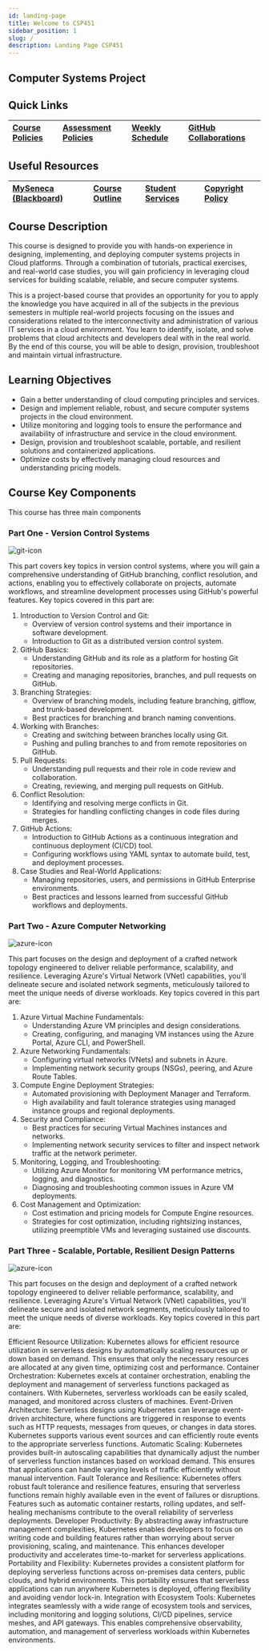 ```yaml
---
id: landing-page
title: Welcome to CSP451
sidebar_position: 1
slug: /
description: Landing Page CSP451
---
```


## Computer Systems Project

## Quick Links

| [Course Policies](./course-info/course-policies.md) | [Assessment Policies](./course-info/assessments.md) | [Weekly Schedule](./course-info/weekly-schedule.md) | [GitHub Collaborations](./course-info/collaborations.md) |
| :--- | :--- | :--- | :--- |

## Useful Resources

| [MySeneca (Blackboard)](https://my.senecacollege.ca/) | [Course Outline](https://apps.senecapolytechnic.ca/ssos/findOutline.do?termCode=08424&subjectCode=CSP451&schoolCode=ITAS) | [Student Services](https://www.senecapolytechnic.ca/about/policies/academics-and-student-services.html) | [Copyright Policy](https://www.senecapolytechnic.ca/about/policies/copyright-policy.html) |
| :--- | :--- | :--- | :--- |

## Course Description

This course is designed to provide you with hands-on experience in designing, implementing, and deploying computer systems projects in Cloud platforms. Through a combination of tutorials, practical exercises, and real-world case studies, you will gain proficiency in leveraging cloud services for building scalable, reliable, and secure computer systems.

This is a project-based course that provides an opportunity for you to apply the knowledge you have acquired in all of the subjects in the previous semesters in multiple real-world projects focusing on the issues and considerations related to the interconnectivity and administration of various IT services in a cloud environment. You learn to identify, isolate, and solve problems that cloud architects and developers deal with in the real world. By the end of this course, you will be able to design, provision, troubleshoot and maintain virtual infrastructure.

## Learning Objectives

- Gain a better understanding of cloud computing principles and services.
- Design and implement reliable, robust, and secure computer systems projects in the cloud environment.
- Utilize monitoring and logging tools to ensure the performance and availability of infrastructure and service in the cloud environment.
- Design, provision and troubleshoot scalable, portable, and resilient solutions and containerized applications.
- Optimize costs by effectively managing cloud resources and understanding pricing models.

## Course Key Components

This course has three main components

### Part One - Version Control Systems

![git-icon](/img/about/git_icon.png)

This part covers key topics in version control systems, where you will gain a comprehensive understanding of GitHub branching, conflict resolution, and actions, enabling you to effectively collaborate on projects, automate workflows, and streamline development processes using GitHub's powerful features. Key topics covered in this part are:

1. Introduction to Version Control and Git:
    - Overview of version control systems and their importance in software development.
    - Introduction to Git as a distributed version control system.
2. GitHub Basics:
    - Understanding GitHub and its role as a platform for hosting Git repositories.
    - Creating and managing repositories, branches, and pull requests on GitHub.
3. Branching Strategies:
    - Overview of branching models, including feature branching, gitflow, and trunk-based development.
    - Best practices for branching and branch naming conventions.
4. Working with Branches:
    - Creating and switching between branches locally using Git.
    - Pushing and pulling branches to and from remote repositories on GitHub.
5. Pull Requests:
    - Understanding pull requests and their role in code review and collaboration.
    - Creating, reviewing, and merging pull requests on GitHub.
6. Conflict Resolution:
    - Identifying and resolving merge conflicts in Git.
    - Strategies for handling conflicting changes in code files during merges.
7. GitHub Actions:
    - Introduction to GitHub Actions as a continuous integration and continuous deployment (CI/CD) tool.
    - Configuring workflows using YAML syntax to automate build, test, and deployment processes.
8. Case Studies and Real-World Applications:
    - Managing repositories, users, and permissions in GitHub Enterprise environments.
    - Best practices and lessons learned from successful GitHub workflows and deployments.

### Part Two - Azure Computer Networking

![azure-icon](/img/about/azure_icon.jpg)

This part focuses on the design and deployment of a crafted network topology engineered to deliver reliable performance, scalability, and resilience. Leveraging Azure's Virtual Network (VNet) capabilities, you'll delineate secure and isolated network segments, meticulously tailored to meet the unique needs of diverse workloads. Key topics covered in this part are:

1. Azure Virtual Machine Fundamentals:
    - Understanding Azure VM principles and design considerations.
    - Creating, configuring, and managing VM instances using the Azure Portal, Azure CLI, and PowerShell.
2. Azure Networking Fundamentals:
    - Configuring virtual networks (VNets) and subnets in Azure.
    - Implementing network security groups (NSGs), peering, and Azure Route Tables.
3. Compute Engine Deployment Strategies:
    - Automated provisioning with Deployment Manager and Terraform.
    - High availability and fault tolerance strategies using managed instance groups and regional deployments.
4. Security and Compliance:
    - Best practices for securing Virtual Machines instances and networks.
    - Implementing network security services to filter and inspect network traffic at the network perimeter.
5. Monitoring, Logging, and Troubleshooting:
    - Utilizing Azure Monitor for monitoring VM performance metrics, logging, and diagnostics.
    - Diagnosing and troubleshooting common issues in Azure VM deployments.
5. Cost Management and Optimization:
    - Cost estimation and pricing models for Compute Engine resources.
    - Strategies for cost optimization, including rightsizing instances, utilizing preemptible VMs and leveraging sustained use discounts.

### Part Three - Scalable, Portable, Resilient Design Patterns

![azure-icon](/img/about/k8s_icon.png)

This part focuses on the design and deployment of a crafted network topology engineered to deliver reliable performance, scalability, and resilience. Leveraging Azure's Virtual Network (VNet) capabilities, you'll delineate secure and isolated network segments, meticulously tailored to meet the unique needs of diverse workloads. Key topics covered in this part are:

Efficient Resource Utilization: Kubernetes allows for efficient resource utilization in serverless designs by automatically scaling resources up or down based on demand. This ensures that only the necessary resources are allocated at any given time, optimizing cost and performance.
Container Orchestration: Kubernetes excels at container orchestration, enabling the deployment and management of serverless functions packaged as containers. With Kubernetes, serverless workloads can be easily scaled, managed, and monitored across clusters of machines.
Event-Driven Architecture: Serverless designs using Kubernetes can leverage event-driven architecture, where functions are triggered in response to events such as HTTP requests, messages from queues, or changes in data stores. Kubernetes supports various event sources and can efficiently route events to the appropriate serverless functions.
Automatic Scaling: Kubernetes provides built-in autoscaling capabilities that dynamically adjust the number of serverless function instances based on workload demand. This ensures that applications can handle varying levels of traffic efficiently without manual intervention.
Fault Tolerance and Resilience: Kubernetes offers robust fault tolerance and resilience features, ensuring that serverless functions remain highly available even in the event of failures or disruptions. Features such as automatic container restarts, rolling updates, and self-healing mechanisms contribute to the overall reliability of serverless deployments.
Developer Productivity: By abstracting away infrastructure management complexities, Kubernetes enables developers to focus on writing code and building features rather than worrying about server provisioning, scaling, and maintenance. This enhances developer productivity and accelerates time-to-market for serverless applications.
Portability and Flexibility: Kubernetes provides a consistent platform for deploying serverless functions across on-premises data centers, public clouds, and hybrid environments. This portability ensures that serverless applications can run anywhere Kubernetes is deployed, offering flexibility and avoiding vendor lock-in.
Integration with Ecosystem Tools: Kubernetes integrates seamlessly with a wide range of ecosystem tools and services, including monitoring and logging solutions, CI/CD pipelines, service meshes, and API gateways. This enables comprehensive observability, automation, and management of serverless workloads within Kubernetes environments.
